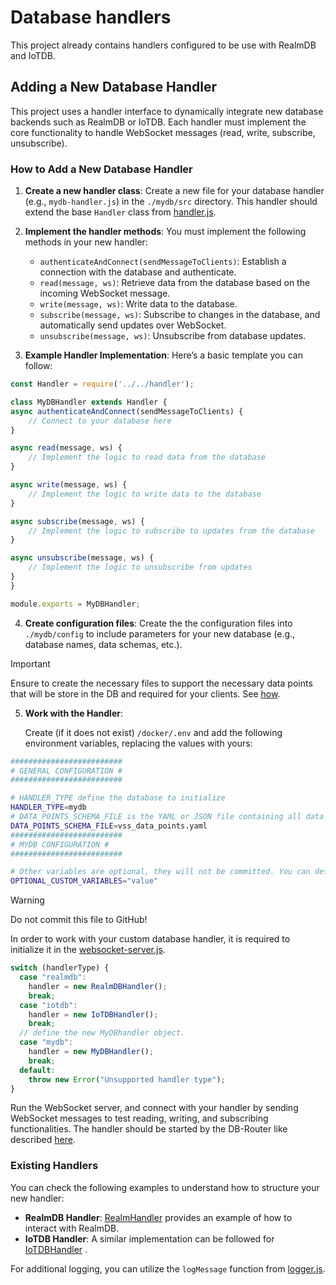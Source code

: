 # Database handlers

This project already contains handlers configured to be use with RealmDB and IoTDB.

## Adding a New Database Handler

This project uses a handler interface to dynamically integrate new database backends such as RealmDB or IoTDB. Each handler must implement the core functionality to handle WebSocket messages (read, write, subscribe, unsubscribe).

### How to Add a New Database Handler

1. **Create a new handler class**: 
    Create a new file for your database handler (e.g., `mydb-handler.js`) in the `./mydb/src` directory. This handler should extend the base `Handler` class from [handler.js](./handler.js).

2. **Implement the handler methods**: 
    You must implement the following methods in your new handler:
   - `authenticateAndConnect(sendMessageToClients)`: Establish a connection with the database and authenticate.
   - `read(message, ws)`: Retrieve data from the database based on the incoming WebSocket message.
   - `write(message, ws)`: Write data to the database.
   - `subscribe(message, ws)`: Subscribe to changes in the database, and automatically send updates over WebSocket.
   - `unsubscribe(message, ws)`: Unsubscribe from database updates.

3. **Example Handler Implementation**:
   Here’s a basic template you can follow:
```js
const Handler = require('../../handler');

class MyDBHandler extends Handler {
async authenticateAndConnect(sendMessageToClients) {
    // Connect to your database here
}

async read(message, ws) {
    // Implement the logic to read data from the database
}

async write(message, ws) {
    // Implement the logic to write data to the database
}

async subscribe(message, ws) {
    // Implement the logic to subscribe to updates from the database
}

async unsubscribe(message, ws) {
    // Implement the logic to unsubscribe from updates
}
}

module.exports = MyDBHandler;
```

4. **Create configuration files**: 
    Create the the configuration files into `./mydb/config` to include parameters for your new database (e.g., database names, data schemas, etc.).
> [!IMPORTANT]     
> Ensure to create the necessary files to support the necessary data points that will be store in the DB and required for your clients. See [how](../config/README.md).

5. **Work with the Handler**: 

    Create (if it does not exist) `/docker/.env` and add the following environment variables, replacing the values with yours:

```sh
#########################
# GENERAL CONFIGURATION #
#########################

# HANDLER_TYPE define the database to initialize
HANDLER_TYPE=mydb
# DATA_POINTS_SCHEMA_FILE is the YAML or JSON file containing all data points supported. See the ../../config/README.md for more information.
DATA_POINTS_SCHEMA_FILE=vss_data_points.yaml
#########################
# MYDB CONFIGURATION #
#########################

# Other variables are optional, they will not be committed. You can define custom variables like API Keys or secrets.
OPTIONAL_CUSTOM_VARIABLES="value"
```

> [!WARNING] 
> Do not commit this file to GitHub!

In order to work with your custom database handler, it is required to initialize it in the [websocket-server.js](../../router/src/websocket-server.js). 

```js
switch (handlerType) {
  case "realmdb":
    handler = new RealmDBHandler();
    break;
  case "iotdb":
    handler = new IoTDBHandler();
    break;
  // define the new MyDBhandler object.
  case "mydb":
    handler = new MyDBHandler();
    break;
  default:
    throw new Error("Unsupported handler type");
}
```

Run the WebSocket server, and connect with your handler by sending WebSocket messages to test reading, writing, and subscribing functionalities. The handler should be started by the DB-Router like described [here](../../README.md).

### Existing Handlers

You can check the following examples to understand how to structure your new handler:
- **RealmDB Handler**: [RealmHandler](./realmdb/src/realmdb-handler.js) provides an example of how to interact with RealmDB.
- **IoTDB Handler**: A similar implementation can be followed for [IoTDBHandler](./iotdb/src/iotdb-handler.js) .

For additional logging, you can utilize the `logMessage` function from [logger.js](../../utils/logger.js).